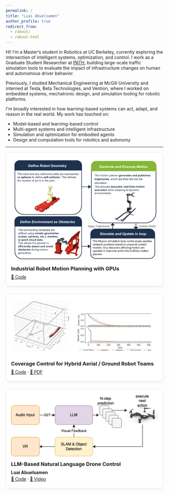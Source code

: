 ```yaml
---
permalink: /
title: "Luai Abuelsamen"
author_profile: true
redirect_from: 
  - /about/
  - /about.html
---
```


Hi! I’m a Master’s student in Robotics at UC Berkeley, currently exploring the intersection of intelligent systems, optimization, and control. I work as a Graduate Student Researcher at [PATH](https://path.berkeley.edu), building large-scale traffic simulation tools to evaluate the impact of infrastructure changes on human and autonomous driver behavior.

Previously, I studied Mechanical Engineering at McGill University and interned at Tesla, Beta Technologies, and Vention, where I worked on embedded systems, mechatronic design, and simulation tooling for robotic platforms.

I'm broadly interested in how learning-based systems can act, adapt, and reason in the real world. My work has touched on:
- Model-based and learning-based control  
- Multi-agent systems and intelligent infrastructure  
- Simulation and optimization for embodied agents  
- Design and computation tools for robotics and autonomy

---

<div class="project-grid">

<div class="project-card">
  <img src="/images/gpu.png" alt="Industrial Robot Motion Planning" />
  <div class="project-content">
    <h3><strong>Industrial Robot Motion Planning with GPUs</strong></h3>
    <p><a href="https://github.com/luaiabuelsamen/VentionMotionPlanner">🔗 Code</a></p>
  </div>
</div>

<div class="project-card">
  <img src="/images/CoverageControl.png" alt="Coverage Control" />
  <div class="project-content">
    <h3><strong>Coverage Control for Hybrid Aerial / Ground Robot Teams</strong></h3>
    <p>
      <a href="https://github.com/dHutchings/ME292B/tree/master/final_project">🔗 Code</a> · 
      <a href="https://drive.google.com/file/d/1XoUTgT1_qR2gOTL1xUAzfZ57Qem-vZP6/view">📄 PDF</a>
    </p>
  </div>
</div>

<div class="project-card">
  <img src="/images/drone.png" alt="LLM Drone Control" />
  <div class="project-content">
    <h3><strong>LLM-Based Natural Language Drone Control</strong></h3>
    <p><strong>Luai Abuelsamen</strong></p>
    <p>
      <a href="https://github.com/einjun03/drone_follower">🔗 Code</a> · 
      <a href="https://drive.google.com/file/d/1fDzkQsQkkZZLiuYc3AgknRpwYNxpTFnID/view?usp=sharing">🎥 Video</a>
    </p>
  </div>
</div>

</div>


<style>
.project-grid {
  display: grid;
  grid-template-columns: repeat(auto-fit, minmax(320px, 1fr));
  gap: 1.5rem;
  margin-top: 1rem;
}
.project-card {
  border: 1px solid #eaeaea;
  border-radius: 12px;
  padding: 1rem;
  background: white;
  box-shadow: 0 4px 6px rgba(0,0,0,0.05);
  transition: all 0.3s ease;
}
.project-card:hover {
  box-shadow: 0 8px 12px rgba(0,0,0,0.08);
}
.project-card img {
  width: 100%;
  border-radius: 8px;
  margin-bottom: 0.75rem;
}
.project-content h3 {
  margin: 0 0 0.5rem;
}
.project-content p {
  margin: 0.25rem 0;
}
</style>
